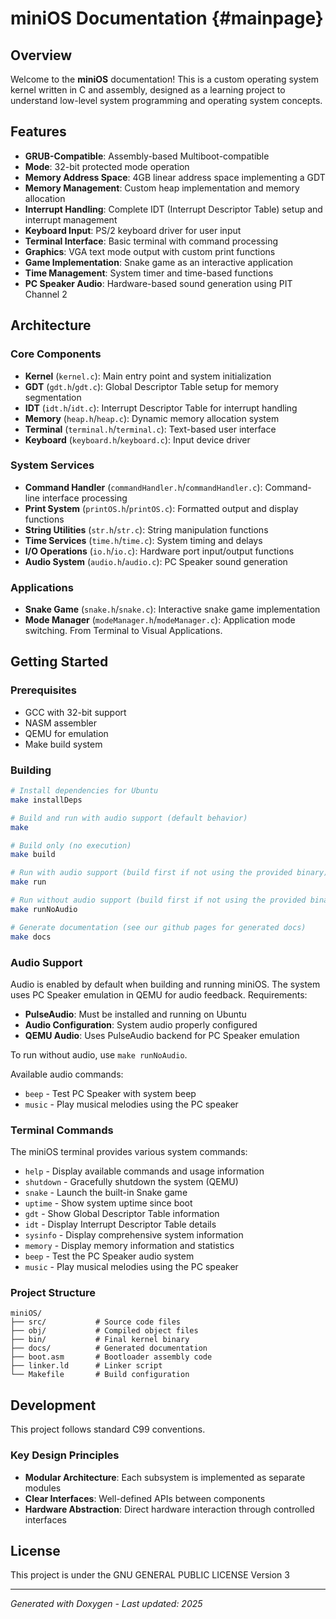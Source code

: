 # miniOS Documentation {#mainpage}

## Overview

Welcome to the **miniOS** documentation! This is a custom operating system kernel written in C and assembly, designed as a learning project to understand low-level system programming and operating system concepts.

## Features

-   **GRUB-Compatible**: Assembly-based Multiboot-compatible
-   **Mode**: 32-bit protected mode operation
-   **Memory Address Space**: 4GB linear address space implementing a GDT
-   **Memory Management**: Custom heap implementation and memory allocation
-   **Interrupt Handling**: Complete IDT (Interrupt Descriptor Table) setup and interrupt management
-   **Keyboard Input**: PS/2 keyboard driver for user input
-   **Terminal Interface**: Basic terminal with command processing
-   **Graphics**: VGA text mode output with custom print functions
-   **Game Implementation**: Snake game as an interactive application
-   **Time Management**: System timer and time-based functions
-   **PC Speaker Audio**: Hardware-based sound generation using PIT Channel 2

## Architecture

### Core Components

-   **Kernel** (`kernel.c`): Main entry point and system initialization
-   **GDT** (`gdt.h`/`gdt.c`): Global Descriptor Table setup for memory segmentation
-   **IDT** (`idt.h`/`idt.c`): Interrupt Descriptor Table for interrupt handling
-   **Memory** (`heap.h`/`heap.c`): Dynamic memory allocation system
-   **Terminal** (`terminal.h`/`terminal.c`): Text-based user interface
-   **Keyboard** (`keyboard.h`/`keyboard.c`): Input device driver

### System Services

-   **Command Handler** (`commandHandler.h`/`commandHandler.c`): Command-line interface processing
-   **Print System** (`printOS.h`/`printOS.c`): Formatted output and display functions
-   **String Utilities** (`str.h`/`str.c`): String manipulation functions
-   **Time Services** (`time.h`/`time.c`): System timing and delays
-   **I/O Operations** (`io.h`/`io.c`): Hardware port input/output functions
-   **Audio System** (`audio.h`/`audio.c`): PC Speaker sound generation

### Applications

-   **Snake Game** (`snake.h`/`snake.c`): Interactive snake game implementation
-   **Mode Manager** (`modeManager.h`/`modeManager.c`): Application mode switching. From Terminal to Visual Applications.

## Getting Started

### Prerequisites

-   GCC with 32-bit support
-   NASM assembler
-   QEMU for emulation
-   Make build system

### Building

```bash
# Install dependencies for Ubuntu
make installDeps

# Build and run with audio support (default behavior)
make

# Build only (no execution)
make build

# Run with audio support (build first if not using the provided binary)
make run

# Run without audio support (build first if not using the provided binary)
make runNoAudio

# Generate documentation (see our github pages for generated docs)
make docs
```

### Audio Support

Audio is enabled by default when building and running miniOS. The system uses PC Speaker emulation in QEMU for audio feedback. Requirements:

-   **PulseAudio**: Must be installed and running on Ubuntu
-   **Audio Configuration**: System audio properly configured
-   **QEMU Audio**: Uses PulseAudio backend for PC Speaker emulation

To run without audio, use `make runNoAudio`.

Available audio commands:

-   `beep` - Test PC Speaker with system beep
-   `music` - Play musical melodies using the PC speaker

### Terminal Commands

The miniOS terminal provides various system commands:

-   `help` - Display available commands and usage information
-   `shutdown` - Gracefully shutdown the system (QEMU)
-   `snake` - Launch the built-in Snake game
-   `uptime` - Show system uptime since boot
-   `gdt` - Show Global Descriptor Table information
-   `idt` - Display Interrupt Descriptor Table details
-   `sysinfo` - Display comprehensive system information
-   `memory` - Display memory information and statistics
-   `beep` - Test the PC Speaker audio system
-   `music` - Play musical melodies using the PC speaker

### Project Structure

```
miniOS/
├── src/           # Source code files
├── obj/           # Compiled object files
├── bin/           # Final kernel binary
├── docs/          # Generated documentation
├── boot.asm       # Bootloader assembly code
├── linker.ld      # Linker script
└── Makefile       # Build configuration
```

## Development

This project follows standard C99 conventions.

### Key Design Principles

-   **Modular Architecture**: Each subsystem is implemented as separate modules
-   **Clear Interfaces**: Well-defined APIs between components
-   **Hardware Abstraction**: Direct hardware interaction through controlled interfaces

## License

This project is under the GNU GENERAL PUBLIC LICENSE Version 3

---

_Generated with Doxygen - Last updated: 2025_
